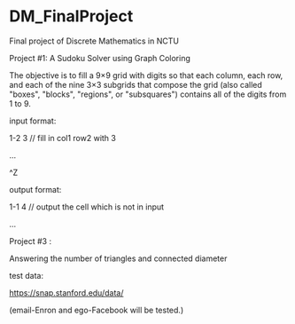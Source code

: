 # DM_FinalProject
Final project of Discrete Mathematics in NCTU

Project #1: A Sudoku Solver using Graph Coloring

The objective is to fill a 9×9 grid with digits so that each column, each row, and each of the nine 3×3 subgrids that compose the grid (also called "boxes", "blocks", "regions", or "subsquares") contains all of the digits from 1 to 9.

input format:

1-2 3     // fill in col1 row2 with 3

...

^Z

output format:

1-1 4     // output the cell which is not in input

...

Project #3 : 

Answering the number of triangles and connected diameter

test data:

https://snap.stanford.edu/data/

(email-Enron and ego-Facebook will be tested.)
